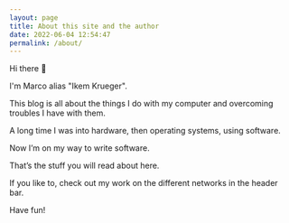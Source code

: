 ```yaml
---
layout: page
title: About this site and the author
date: 2022-06-04 12:54:47
permalink: /about/
---
```

Hi there 👋

I'm Marco alias "Ikem Krueger".

This blog is all about the things I do with my computer and overcoming troubles I have with them.

A long time I was into hardware, then operating systems, using software.

Now I’m on my way to write software.

That’s the stuff you will read about here.

If you like to, check out my work on the different networks in the header bar.

Have fun!

